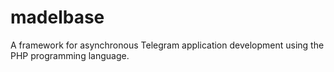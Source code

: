 # madelbase
A framework for asynchronous Telegram application development using the PHP programming language.

